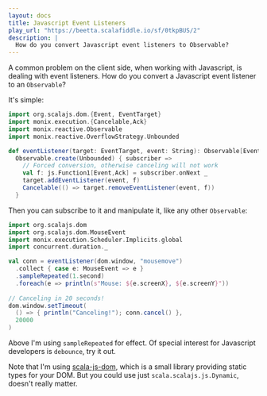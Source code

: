 ```yaml
---
layout: docs
title: Javascript Event Listeners
play_url: "https://beetta.scalafiddle.io/sf/0tkpBUS/2"
description: |
  How do you convert Javascript event listeners to Observable?
---
```


A common problem on the client side, when working with Javascript, is
dealing with event listeners. How do you convert a Javascript event
listener to an `Observable`?

It's simple:

```scala
import org.scalajs.dom.{Event, EventTarget}
import monix.execution.{Cancelable,Ack}
import monix.reactive.Observable
import monix.reactive.OverflowStrategy.Unbounded

def eventListener(target: EventTarget, event: String): Observable[Event] =
  Observable.create(Unbounded) { subscriber =>
    // Forced conversion, otherwise canceling will not work
    val f: js.Function1[Event,Ack] = subscriber.onNext _
    target.addEventListener(event, f)
    Cancelable(() => target.removeEventListener(event, f))
  }
```

Then you can subscribe to it and manipulate it, like any other
`Observable`:

```scala
import org.scalajs.dom
import org.scalajs.dom.MouseEvent
import monix.execution.Scheduler.Implicits.global
import concurrent.duration._

val conn = eventListener(dom.window, "mousemove")
  .collect { case e: MouseEvent => e }
  .sampleRepeated(1.second)
  .foreach(e => println(s"Mouse: ${e.screenX}, ${e.screenY}"))
  
// Canceling in 20 seconds!
dom.window.setTimeout(
  () => { println("Canceling!"); conn.cancel() },
  20000
)
```

Above I'm using `sampleRepeated` for effect. Of special interest for
Javascript developers is `debounce`, try it out.

Note that I'm using
[scala-js-dom](https://github.com/scala-js/scala-js-dom), which is a
small library providing static types for your DOM. But you could use
just `scala.scalajs.js.Dynamic`, doesn't really matter.